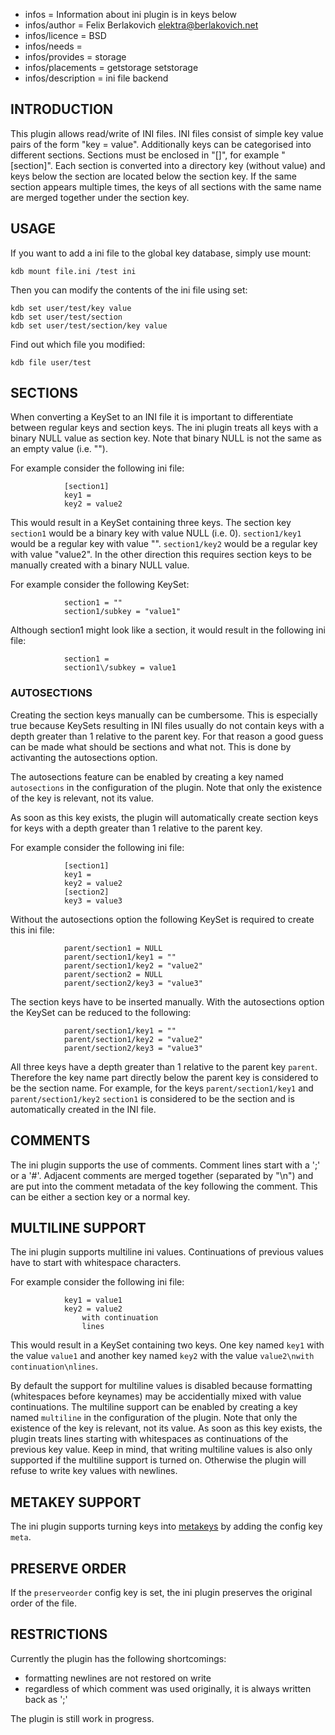 - infos = Information about ini plugin is in keys below
- infos/author = Felix Berlakovich <elektra@berlakovich.net>
- infos/licence = BSD
- infos/needs =
- infos/provides = storage
- infos/placements = getstorage setstorage
- infos/description = ini file backend

## INTRODUCTION ##

This plugin allows read/write of INI files. INI files consist of simple
key value pairs of the form "key = value". Additionally keys can be
categorised into different sections. Sections must be enclosed in "[]",
for example "[section]". Each section is converted into a directory key
(without value) and keys below the section are located below the section
key. If the same section appears multiple times, the keys of all sections
with the same name are merged together under the section key.

## USAGE ##

If you want to add a ini file to the global key database, simply use mount:

    kdb mount file.ini /test ini

Then you can modify the contents of the ini file using set:

    kdb set user/test/key value
    kdb set user/test/section
    kdb set user/test/section/key value

Find out which file you modified:

    kdb file user/test


## SECTIONS ##

When converting a KeySet to an INI file it is important to differentiate between
regular keys and section keys. The ini plugin treats all keys with a binary NULL
value as section key. Note that binary NULL is not the same as an empty value (i.e. "").

For example consider the following ini file:

				[section1]
				key1 =
				key2 = value2
			
This would result in a KeySet containing three keys. The section key `section1` would be
a binary key with value NULL (i.e. 0). `section1/key1` would be a regular key with value "".
`section1/key2` would be a regular key with value "value2". In the other direction this requires
section keys to be manually created with a binary NULL value.  

For example consider the following KeySet:

				section1 = ""
				section1/subkey = "value1"
				
Although section1 might look like a section, it would result in the following ini file:

				section1 =
				section1\/subkey = value1

### AUTOSECTIONS ###

Creating the section keys manually can be cumbersome. This is especially true because
KeySets resulting in INI files usually do not contain keys with a depth greater than
1 relative to the parent key. For that reason a good guess can be made what should be
sections and what not. This is done by activanting the autosections option. 

The autosections feature can be enabled by creating a key named `autosections` 
in the configuration of the plugin. Note that only the existence of the key is relevant, not its value.

As soon as this key exists, the plugin will automatically create section keys for keys
with a depth greater than 1 relative to the parent key.	

For example consider the following ini file:

				[section1]
				key1 =
				key2 = value2
				[section2]
				key3 = value3
				
Without the autosections option the following KeySet is required to create this ini file:

				parent/section1 = NULL
				parent/section1/key1 = ""
				parent/section1/key2 = "value2"
				parent/section2 = NULL
				parent/section2/key3 = "value3"

The section keys have to be inserted manually. With the autosections option the KeySet can
be reduced to the following:

				parent/section1/key1 = ""
				parent/section1/key2 = "value2"
				parent/section2/key3 = "value3"

All three keys have a depth greater than 1 relative to the parent key `parent`. Therefore
the key name part directly below the parent key is considered to be the section name.
For example, for the keys `parent/section1/key1` and `parent/section1/key2` `section1` is considered
to be the section and is automatically created in the INI file.


## COMMENTS ##

The ini plugin supports the use of comments. Comment lines start with
a ';' or a '#'. Adjacent comments are merged together (separated by
"\n") and are put into the comment metadata of the key following the
comment. This can be either a section key or a normal key.



## MULTILINE SUPPORT ##

The ini plugin supports multiline ini values. Continuations of previous values
have to start with whitespace characters. 

For example consider the following ini file:

				key1 = value1
				key2 = value2
					with continuation
					lines

This would result in a KeySet containing two keys. One key named `key1` with the value `value1` and 
another key named `key2` with the value `value2\nwith continuation\nlines`.

By default the support for multiline values is disabled because formatting 
(whitespaces before keynames) may be accidentially mixed with value continuations. 
The multiline support can be enabled by creating a key named `multiline` in the configuration 
of the plugin. Note that only the existence of the key is relevant, not its value. As soon as this
key exists, the plugin treats lines starting with whitespaces as continuations of the previous key value.
Keep in mind, that writing multiline values is also only supported if the multiline support is turned on.
Otherwise the plugin will refuse to write key values with newlines.

## METAKEY SUPPORT ##

The ini plugin supports turning keys into [metakeys](/doc/help/elektra-meta-data.md) by adding the config key `meta`.

## PRESERVE ORDER ##

If the `preserveorder` config key is set, the ini plugin preserves the original order of the file.

## RESTRICTIONS ##

Currently the plugin has the following shortcomings:

- formatting newlines are not restored on write
- regardless of which comment was used originally, it is always written
  back as ';'

The plugin is still work in progress.
